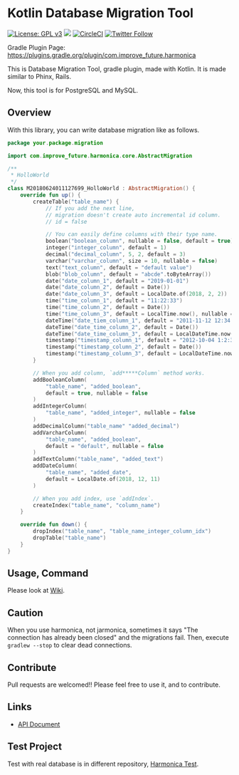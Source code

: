 # Kotlin Database Migration Tool

[![License: GPL v3](https://img.shields.io/badge/License-GPL%20v3-blue.svg)](https://www.gnu.org/licenses/gpl-3.0) [![](https://jitpack.io/v/KenjiOhtsuka/harmonica.svg)](https://jitpack.io/#KenjiOhtsuka/harmonica)
[![CircleCI](https://circleci.com/gh/KenjiOhtsuka/harmonica/tree/master.svg?style=svg)](https://circleci.com/gh/KenjiOhtsuka/harmonica/tree/master)
[![Twitter Follow](https://img.shields.io/twitter/follow/escamilloIII.svg?style=social)](https://twitter.com/escamilloIII)


Gradle Plugin Page: https://plugins.gradle.org/plugin/com.improve_future.harmonica

This is Database Migration Tool, gradle plugin, made with Kotlin.
It is made similar to Phinx, Rails.

Now, this tool is for PostgreSQL and MySQL.

## Overview

With this library, you can write database migration like as follows.

```kotlin
package your.package.migration

import com.improve_future.harmonica.core.AbstractMigration

/**
 * HolloWorld
 */
class M20180624011127699_HolloWorld : AbstractMigration() {
    override fun up() {
        createTable("table_name") {
            // If you add the next line,
            // migration doesn't create auto incremental id column.
            // id = false

            // You can easily define columns with their type name.
            boolean("boolean_column", nullable = false, default = true)
            integer("integer_column", default = 1)
            decimal("decimal_column", 5, 2, default = 3)
            varchar("varchar_column", size = 10, nullable = false)
            text("text_column", default = "default value")
            blob("blob_column", default = "abcde".toByteArray())
            date("date_column_1", default = "2019-01-01")
            date("date_column_2", default = Date())
            date("date_column_3", default = LocalDate.of(2018, 2, 2))
            time("time_column_1", default = "11:22:33")
            time("time_column_2", default = Date())
            time("time_column_3", default = LocalTime.now(), nullable = false)
            dateTime("date_tiem_column_1", default = "2011-11-12 12:34:56")
            dateTime("date_time_column_2", default = Date())
            dateTime("date_time_column_3", default = LocalDateTime.now())
            timestamp("timestamp_column_1", default = "2012-10-04 1:2:3")
            timestamp("timestamp_column_2", default = Date())
            timestamp("timestamp_column_3", default = LocalDateTime.now())
        }

        // When you add column, `add*****Column` method works.
        addBooleanColumn(
            "table_name", "added_boolean",
            default = true, nullable = false
        )
        addIntegerColumn(
            "table_name", "added_integer", nullable = false
        )
        addDecimalColumn("table_name" "added_decimal")
        addVarcharColumn(
            "table_name", "added_boolean",
            default = "default", nullable = false
        )
        addTextColumn("table_name", "added_text")
        addDateColumn(
            "table_name", "added_date",
            default = LocalDate.of(2018, 12, 11)
        )

        // When you add index, use `addIndex`.
        createIndex("table_name", "column_name")
    }

    override fun down() {
        dropIndex("table_name", "table_name_integer_column_idx")
        dropTable("table_name")
    }
}
```

## Usage, Command

Please look at [Wiki](https://github.com/KenjiOhtsuka/harmonica/wiki).

## Caution

When you use harmonica, not jarmonica,
sometimes it says "The connection has already been closed" and the migrations fail.
Then, execute `gradlew --stop` to clear dead connections.

## Contribute

Pull requests are welcomed!! Please feel free to use it, and to contribute.

## Links

* [API Document](https://kenjiohtsuka.github.io/harmonica/api/harmonica/index.html)

## Test Project

Test with real database is in different repository, [Harmonica Test](https://github.com/KenjiOhtsuka/harmonica_test).
